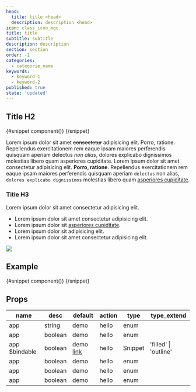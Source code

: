 ```yaml
---
head:
  title: title <head>
  description: description <head>
icon: class_icon_mgc
title: title
subtitle: subtitle
description: description
section: section
order: -1
categories:
  - categorie_name
keywords:
  - keyword-1
  - keyword-2
published: true
state: 'updated'
---
```


<script>
    import { Sandbox, CommandLine } from '$lib/components/index.js';
    // components
    import ButtonBase from "$lib/components/docs/button/button-base.svelte";
    import ButtonBaseCode from "$lib/components/docs/button/button-base.svelte?raw";

    // command line
    const commandInstall = [
        {pkg: "npm", command: "npm i -D lapikit"},
        {pkg: "yarn", command: "yarn add -D lapikit"}
    ];
</script>

## Title H2

<Sandbox name="button-base-sandbox-advanced" code={ButtonBaseCode} presentation>
	{#snippet component()}
		<ButtonBase/>
	{/snippet}
</Sandbox>

Lorem ipsum dolor sit amet ~~consectetur~~ adipisicing elit. Porro, ratione. Repellendus exercitationem rem eaque ipsam maiores perferendis quisquam aperiam delectus _non alias_, dolores explicabo dignissimos molestias libero quam asperiores cupiditate.
Lorem ipsum dolor sit amet consectetur adipisicing elit. **Porro, ratione**. Repellendus exercitationem rem eaque ipsam maiores perferendis quisquam aperiam `delectus` non alias, `dolores explicabo dignissimos` molestias libero quam [asperiores cupiditate](https://google.com).

<CommandLine name="intall-lapikit" command={commandInstall}/>

### Title H3

Lorem ipsum dolor sit amet consectetur adipisicing elit.

- Lorem ipsum dolor sit amet consectetur adipisicing elit.
- Lorem ipsum dolor sit [asperiores cupiditate](https://google.com).
- Lorem ipsum dolor sit adipisicing elit.
- Lorem ipsum dolor sit amet consectetur adipisicing elit.

![](/images/material-cover.png)

## Example

<Sandbox name="button-base-sandbox" code={ButtonBaseCode}>
	{#snippet component()}
		<ButtonBase/>
	{/snippet}
</Sandbox>

## Props

| name          | desc    | default                   | action | type    | type_extend           |
| ------------- | ------- | ------------------------- | ------ | ------- | --------------------- |
| app           | string  | demo                      | hello  | enum    |                       |
| app           | boolean | demo                      | hello  | enum    |                       |
| app $bindable | boolean | demo [link](/docs/avatar) | hello  | Snippet | 'filled' \| 'outline' |
| app           | boolean | demo                      | hello  | enum    |                       |
| app           | boolean | demo                      | hello  | enum    |                       |
| app           | boolean | demo                      | hello  | enum    |                       |
